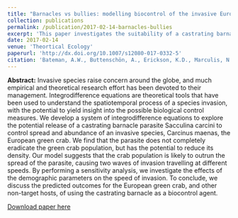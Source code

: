 ```yaml
---
title: "Barnacles vs bullies: modelling biocontrol of the invasive European green crab using a castrating barnacle parasite"
collection: publications
permalink: /publication/2017-02-14-barnacles-bullies
excerpt: 'This paper investigates the suitability of a castrating barnacle parasite for control of the European green crab.'
date: 2017-02-14
venue: 'Theortical Ecology'
paperurl: 'http://dx.doi.org/10.1007/s12080-017-0332-5'
citation: 'Bateman, A.W., Buttenschön, A., Erickson, K.D., Marculis, N.G. <i>Theor Ecol</i> (2017) 10: 305.'
---
```

**Abstract:** Invasive species raise concern around the globe, and much empirical and
theoretical research effort has been devoted to their management.
Integrodifference equations are theoretical tools that have been used to
understand the spatiotemporal process of a species invasion, with the potential
to yield insight into the possible biological control measures. We develop a
system of integrodifference equations to explore the potential release of a
castrating barnacle parasite Sacculina carcini to control spread and abundance
of an invasive species, Carcinus maenas, the European green crab. We find that
the parasite does not completely eradicate the green crab population, but has
the potential to reduce its density. Our model suggests that the crab population
is likely to outrun the spread of the parasite, causing two waves of invasion
travelling at different speeds. By performing a sensitivity analysis, we
investigate the effects of the demographic parameters on the speed of invasion.
To conclude, we discuss the predicted outcomes for the European green crab, and
other non-target hosts, of using the castrating barnacle as a biocontrol agent.

[Download paper here](http://dx.doi.org/10.1007/s12080-017-0332-5)
